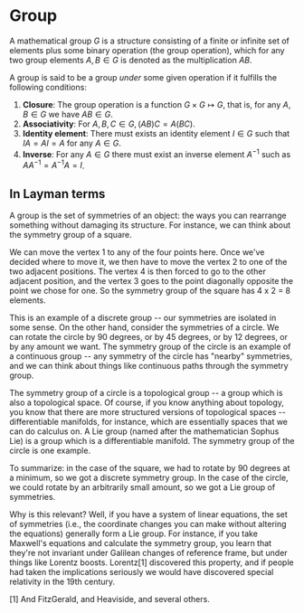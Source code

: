 # Group

A mathematical group $G$ is a structure consisting of a finite or infinite set
of elements plus some binary operation (the group operation), which for any
two group elements $A, B \in G$ is denoted as the multiplication $AB$.

A group is said to be a group _under_ some given operation if it fulfills
the following conditions:

1. **Closure**: The group operation is a function $G \times G \mapsto G$,
   that is, for any $A, B \in G$ we have $AB \in G$.
2. **Associativity**: For $A, B, C \in G, (AB)C = A(BC)$.
3. **Identity element**: There must exists an identity element $I \in G$
   such that $IA = AI = A$ for any $A \in G$.
4. **Inverse**: For any $A \in G$ there must exist an inverse element
   $A^{-1}$ such as $AA^{-1} = A^{-1} A = I$.


## In Layman terms

A group is the set of symmetries of an object: the ways you can rearrange
something without damaging its structure. For instance, we can think about the
symmetry group of a square.

We can move the vertex 1 to any of the four points here.  Once we've decided
where to move it, we then have to move the vertex 2 to one of the two adjacent
positions.  The vertex 4 is then forced to go to the other adjacent position,
and the vertex 3 goes to the point diagonally opposite the point we chose for
one.  So the symmetry group of the square has 4 x 2 = 8 elements.

This is an example of a discrete group -- our symmetries are isolated in some
sense.  On the other hand, consider the symmetries of a circle.  We can rotate
the circle by 90 degrees, or by 45 degrees, or by 12 degrees, or by any amount
we want.  The symmetry group of the circle is an example of a continuous group
-- any symmetry of the circle has "nearby" symmetries, and we can think about
things like continuous paths through the symmetry group.

The symmetry group of a circle is a topological group -- a group which is also
a topological space.  Of course, if you know anything about topology, you know
that there are more structured versions of topological spaces -- differentiable
manifolds, for instance, which are essentially spaces that we can do calculus
on.  A Lie group (named after the mathematician Sophus Lie) is a group which is
a differentiable manifold.  The symmetry group of the circle is one example.

To summarize: in the case of the square, we had to rotate by 90 degrees at a
minimum, so we got a discrete symmetry group.  In the case of the circle, we
could rotate by an arbitrarily small amount, so we got a Lie group of
symmetries.

Why is this relevant?  Well, if you have a system of linear equations, the set
of symmetries (i.e., the coordinate changes you can make without altering the
equations) generally form a Lie group.  For instance, if you take Maxwell's
equations and calculate the symmetry group, you learn that they're not
invariant under Galilean changes of reference frame, but under things like
Lorentz boosts. Lorentz[1] discovered this property, and if people had taken
the implications seriously we would have discovered special relativity in the
19th century.


[1] And FitzGerald, and Heaviside, and several others.
